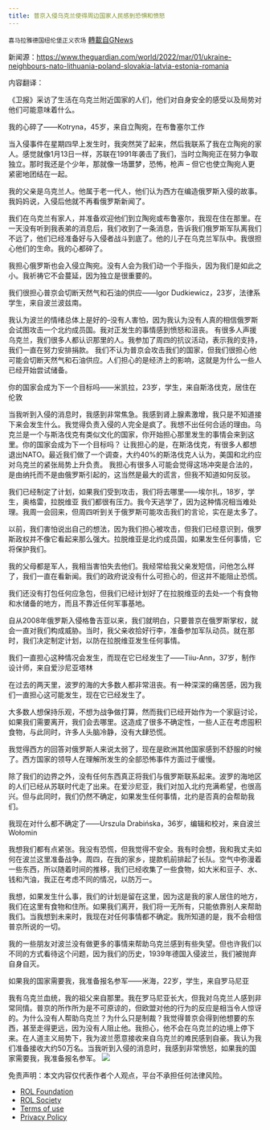 ```yaml
---
title: 普京入侵乌克兰使得周边国家人民感到恐惧和愤怒
---
```

`喜马拉雅德国纽伦堡正义农场` [轉載自GNews](https://gnews.org/zh-hans/2095708/)

新闻源：https://www.theguardian.com/world/2022/mar/01/ukraine-neighbours-nato-lithuania-poland-slovakia-latvia-estonia-romania

内容翻译：

《卫报》采访了生活在乌克兰附近国家的人们，他们对自身安全的感受以及局势对他们可能意味着什么。

我的心碎了——Kotryna，45岁，来自立陶宛，在布鲁塞尔工作

当入侵事件在星期四早上发生时，我突然哭了起来，然后我联系了我在立陶宛的家人。感觉就像1月13日一样，苏联在1991年袭击了我们，当时立陶宛正在努力争取独立。那时我还是个少年，那就像一场噩梦，恐怖，枪声 – 但它也使立陶宛人更紧密地团结在一起。

我的父亲是乌克兰人。他属于老一代人，他们认为西方在编造俄罗斯入侵的故事。我妈妈说，入侵后他就不再看俄罗斯新闻了。

我们在乌克兰有家人，并准备欢迎他们到立陶宛或布鲁塞尔，我现在住在那里。在一天没有听到我表弟的消息后，我们收到了一条消息，告诉我们俄罗斯军队离我们不远了，他们已经准备好与入侵者战斗到底了。他的儿子在乌克兰军队中。我很担心他们的生命。我的心都碎了。

我担心俄罗斯也会入侵立陶宛。没有人会为我们动一个手指头，因为我们是如此之小。我祈祷它不会蔓延，因为独立是很重要的。

我们很担心普京会切断天然气和石油的供应——Igor Dudkiewicz，23岁，法律系学生，来自波兰波兹南。

我认为波兰的情绪总体上是好的–没有人害怕，因为我认为没有人真的相信俄罗斯会试图攻击一个北约成员国。我对正发生的事情感到愤怒和沮丧。
有很多人声援乌克兰，我们很多人都认识那里的人。我参加了周四的抗议活动，表示我的支持，我们一直在努力安排捐款。
我们不认为普京会攻击我们的国家，但我们很担心他可能会切断天然气和石油供应。人们担心的是经济上的影响，这就是为什么一些人已经开始尝试储备。

你的国家会成为下一个目标吗——米凯拉，23岁，学生，来自斯洛伐克，居住在伦敦

当我听到入侵的消息时，我感到非常焦急。我感到肾上腺素激增，我只是不知道接下来会发生什么。我觉得负责入侵的人完全是疯了。我想不出任何合适的理由。乌克兰是一个与斯洛伐克有类似文化的国家，你开始担心那里发生的事情会来到这里。你的国家会成为下一个目标吗？
让我担心的是，在斯洛伐克，有很多人都想退出NATO。最近我们做了一个调查，大约40%的斯洛伐克人认为，美国和北约应对乌克兰的紧张局势上升负责。
我担心有很多人可能会觉得这场冲突是合法的，是由纳托而不是由俄罗斯引起的，这当然是最大的谎言，但我不知道如何反驳。

我们已经制定了计划，如果我们受到攻击，我们将去哪里——埃尔扎，18岁，学生，奥格雷，拉脱维亚
我们都很有压力。我今天逃学了，因为这种情况相当难处理。我周一会回来，但周四听到关于俄罗斯可能攻击我们的言论，实在是太多了。

以前，我们害怕说出自己的想法，因为我们担心被攻击，但我们已经意识到，俄罗斯政权并不像它看起来那么强大。拉脱维亚是北约成员国，如果发生任何事情，它将保护我们。

我的父母都是军人，我相当害怕失去他们。我经常给我父亲发短信，问他怎么样了，我们一直在看新闻。我们的政府说没有什么可担心的，但这并不能阻止恐慌。

我们还没有打包任何应急包，但我们已经计划好了在拉脱维亚的去处–一个有食物和水储备的地方，而且不靠近任何军事基地。

自从2008年俄罗斯入侵格鲁吉亚以来，我们就明白，只要普京在俄罗斯掌权，就会一直对我们构成威胁。当时，我父亲收拾好行李，准备参加军队动员。就在那时，我们决定制定计划，以防在拉脱维亚发生任何事情。

我们一直担心这种情况会发生，而现在它已经发生了——Tiiu-Ann，37岁，制作设计师，来自爱沙尼亚塔林

在过去的两天里，波罗的海的大多数人都非常沮丧。有一种深深的痛苦感，因为我们一直担心这可能发生，现在它已经发生了。

大多数人想保持乐观，不想为战争做打算，然而我们已经开始作为一个家庭讨论，如果我们需要离开，我们会去哪里。这造成了很多不确定性，一些人正在考虑囤积食物，与此同时，许多人头脑冷静，没有大肆恐慌。

我觉得西方的回答对俄罗斯人来说太弱了，现在是欧洲其他国家感到不舒服的时候了。西方国家的领导人在理解所发生的全部恐怖事件方面过于缓慢。

除了我们的边界之外，没有任何东西真正将我们与俄罗斯联系起来。波罗的海地区的人们已经从苏联时代走了出来。在爱沙尼亚，我们对加入北约充满希望，也很高兴。但与此同时，我们仍然不确定，如果发生任何事情，北约是否真的会帮助我们。

我现在对什么都不确定了——Urszula Drabińska，36岁，编辑和校对，来自波兰Wołomin

我想我们都有点紧张。我没有恐慌，但我觉得不安全。我有时会想，我和我丈夫如何在波兰这里准备战争。周四，在我的家乡，提款机前排起了长队。空气中弥漫着一些东西，所以随着时间的推移，我们已经收集了一些食物，如大米和豆子、水、钱和汽油，我正在考虑不同的情况，以防万一。

我想，如果发生什么事，我们的计划是留在这里，因为这是我的家人居住的地方，我们在这里有食物和住所。如果我们离开，我们将一无所有，只能依靠别人来帮助我们。当我想到未来时，我现在对任何事情都不确定。我所知道的是，我不会相信普京所说的一切。

我的一些朋友对波兰没有做更多的事情来帮助乌克兰感到有些失望。但也许我们以不同的方式看待这个问题，因为我们的历史，1939年德国入侵波兰，我们被抛弃自身自灭。

如果我的国家需要我，我准备报名参军——米海，22岁，学生，来自罗马尼亚

我有乌克兰血统，我的祖父来自那里。我在罗马尼亚长大，但我对乌克兰人感到非常同情。普京的所作所为是不可原谅的，但欧盟对他的行为的反应是相当令人惊讶的。为什么没有人帮助乌克兰？为什么只是制裁？我觉得普京会得到他想要的东西，甚至走得更远，因为没有人阻止他。我担心，他不会在乌克兰的边境上停下来。在人道主义局势下，我为波兰愿意接收来自乌克兰的难民感到自豪。我认为我们准备接收大约50万名。当我听到入侵的消息时，我感到非常愤怒，如果我的国家需要我，我准备报名参军。
![](https://assets.gnews.org/wp-content/uploads/2022/02/德农二维码-30.png)
 

免责声明：本文内容仅代表作者个人观点，平台不承担任何法律风险。

- [ROL Foundation](https://rolfoundation.org/)
- [ROL Society](https://rolsociety.org/)
- [Terms of use](https://gnews.org/terms-of-use-3/)
- [Privacy Policy](https://gnews.org/privacy-policy/)
